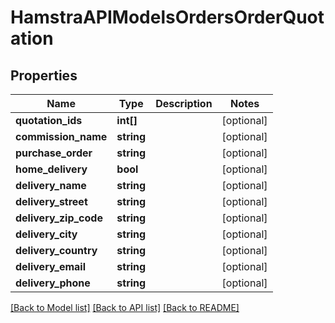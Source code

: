 # HamstraAPIModelsOrdersOrderQuotation

## Properties
Name | Type | Description | Notes
------------ | ------------- | ------------- | -------------
**quotation_ids** | **int[]** |  | [optional] 
**commission_name** | **string** |  | [optional] 
**purchase_order** | **string** |  | [optional] 
**home_delivery** | **bool** |  | [optional] 
**delivery_name** | **string** |  | [optional] 
**delivery_street** | **string** |  | [optional] 
**delivery_zip_code** | **string** |  | [optional] 
**delivery_city** | **string** |  | [optional] 
**delivery_country** | **string** |  | [optional] 
**delivery_email** | **string** |  | [optional] 
**delivery_phone** | **string** |  | [optional] 

[[Back to Model list]](../README.md#documentation-for-models) [[Back to API list]](../README.md#documentation-for-api-endpoints) [[Back to README]](../README.md)


